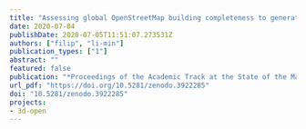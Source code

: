 ```yaml
---
title: "Assessing global OpenStreetMap building completeness to generate large-scale 3D city models"
date: 2020-07-04
publishDate: 2020-07-05T11:51:07.273531Z
authors: ["filip", "li-min"]
publication_types: ["1"]
abstract: ""
featured: false
publication: "*Proceedings of the Academic Track at the State of the Map 2020*"
url_pdf: "https://doi.org/10.5281/zenodo.3922285"
doi: "10.5281/zenodo.3922285"
projects:
- 3d-open
---
```


